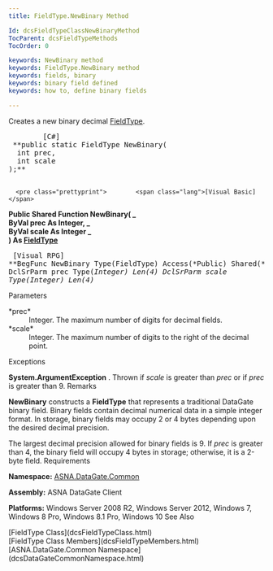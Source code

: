 ```yaml
---
title: FieldType.NewBinary Method

Id: dcsFieldTypeClassNewBinaryMethod
TocParent: dcsFieldTypeMethods
TocOrder: 0

keywords: NewBinary method
keywords: FieldType.NewBinary method
keywords: fields, binary
keywords: binary field defined
keywords: how to, define binary fields

---
```


Creates a new binary decimal [ FieldType](dcsFieldTypeClass.html).
<pre class="prettyprint">        <span class="lang">[C#]</span>
 **public static FieldType NewBinary(<br />  int prec,<br />  int scale<br />);** 
      </pre>
      <pre class="prettyprint">        <span class="lang">[Visual Basic] </span>
 **Public Shared Function NewBinary( _<br />  ByVal prec As Integer, _<br />  ByVal scale As Integer _<br />) As [FieldType](dcsFieldTypeClass.html)** 
      </pre>
      <pre class="prettyprint">
        <span class="lang">[Visual RPG]</span>
 **BegFunc NewBinary Type(FieldType) Access(*Public) Shared(*Yes)
   DclSrParm prec Type(*Integer) Len(4)
   DclSrParm scale Type(*Integer) Len(4)** 
      </pre>

Parameters

<dl>
        <dt>
 *prec* 
        </dt>
        <dd>Integer.  The maximum number of digits for decimal fields. </dd>
        <dt>
 *scale* 
        </dt>
        <dd>Integer.  The maximum number of digits to the right of the decimal point.
							</dd>
</dl>

Exceptions

**System.ArgumentException** . Thrown if *scale* is greater than *prec* or if *prec* is greater than 9. 
Remarks

<span> **NewBinary** </span> constructs a **FieldType** that represents a traditional DataGate binary field. Binary fields contain decimal numerical data in a simple integer format. In storage, binary fields may occupy 2 or 4 bytes depending upon the desired decimal precision.

The largest decimal precision allowed for binary fields is 9. If *prec* is greater than 4, the binary field will occupy 4 bytes in storage; otherwise, it is a 2-byte field.
Requirements

**Namespace:** [ASNA.DataGate.Common](dcsDataGateCommonNamespace.html)

**Assembly:** ASNA DataGate Client

**Platforms:** Windows Server 2008 R2, Windows Server 2012, Windows 7, Windows 8 Pro, Windows 8.1 Pro, Windows 10
See Also

<dl />
      [FieldType Class](dcsFieldTypeClass.html)
      <br />
      [FieldType Class Members](dcsFieldTypeMembers.html)
      <br />
      [ASNA.DataGate.Common Namespace](dcsDataGateCommonNamespace.html)

